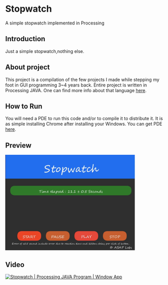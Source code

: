 # Stopwatch
A simple stopwatch implemented in Processing


## Introduction
Just a simple stopwatch,nothing else.

## About project
This project is a compilation of the few projects I made while stepping my foot in GUI programming 3~4 years back. Entire project is written in Processing JAVA.
One can find more info about that language [here](https://www.processing.org).

## How to Run
You will need a PDE to run this code and/or to compile it to distribute it. It is as simple installing Chrome after installing your Windows.
You can get PDE [here](https://www.processing.org/download).

## Preview
[<img src="https://raw.githubusercontent.com/Microsoftlabs/Stopwatch/main/src/1.png"
alt="Screenshot"
height="300">](#Video)

## Video
[<img src="https://i.ytimg.com/vi/LywBWoAsO1s/hqdefault.jpg"
     alt="Stopwatch | Processing JAVA Program | Window App"
     height="250">](https://www.youtube.com/watch?v=LywBWoAsO1s)
